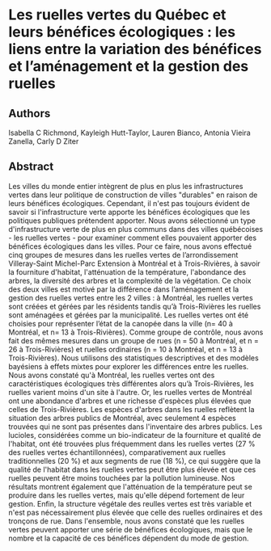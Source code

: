 # Les ruelles vertes du Québec et leurs bénéfices écologiques : les liens entre la variation des bénéfices et l’aménagement et la gestion des ruelles

## Authors
Isabella C Richmond, Kayleigh Hutt-Taylor, Lauren Bianco, Antonia Vieira Zanella, Carly D Ziter


## Abstract

Les villes du monde entier intègrent de plus en plus les infrastructures vertes dans leur politique de construction de villes "durables" en raison de leurs bénéfices écologiques. Cependant, il n'est pas toujours évident de savoir si l'infrastructure verte apporte les bénéfices écologiques que les politiques publiques prétendent apporter. Nous avons sélectionné un type d'infrastructure verte de plus en plus communs dans des villes québécoises - les ruelles vertes - pour examiner comment elles pouvaient apporter des bénéfices écologiques dans les villes. Pour ce faire, nous avons effectué cinq groupes de mesures dans les ruelles vertes de l’arrondissement Villeray-Saint Michel-Parc Extension à Montréal et à Trois-Rivières, à savoir la fourniture d'habitat, l'atténuation de la température, l'abondance des arbres, la diversité des arbres et la complexité de la végétation. Ce choix des deux villes est motivé par la différence dans l’aménagement et la gestion des ruelles vertes entre les 2 villes : à Montréal, les ruelles vertes sont créées et gérées par les résidents tandis qu’à Trois-Rivières les ruelles sont aménagées et gérées par la municipalité. Les ruelles vertes ont été choisies pour représenter l’état de la canopée dans la ville (n= 40 à Montréal, et n= 13 à Trois-Rivières). Comme groupe de contrôle, nous avons fait des mêmes mesures dans un groupe de rues (n = 50 à Montréal, et n = 26 à Trois-Rivières) et ruelles ordinaires (n = 10 à Montréal, et n = 13 à Trois-Rivières). Nous utilisons des statistiques descriptives et des modèles bayésiens à effets mixtes pour explorer les différences entre les ruelles. Nous avons constaté qu'à Montréal, les ruelles vertes ont des caractéristiques écologiques très différentes alors qu’à Trois-Rivières, les ruelles varient moins d'un site à l'autre. Or, les ruelles vertes de Montréal ont une abondance d'arbres et une richesse d'espèces plus élevées que celles de Trois-Rivières. Les espèces d'arbres dans les ruelles reflètent la situation des arbres publics de Montréal, avec seulement 4 espèces trouvées qui ne sont pas présentes dans l'inventaire des arbres publics. Les lucioles, considérées comme un bio-indicateur de la fourniture et qualité de l'habitat, ont été trouvées plus fréquemment dans les ruelles vertes (27 % des ruelles vertes échantillonnées), comparativement aux ruelles traditionnelles (20 %) et aux segments de rue (18 %), ce qui suggère que la qualité de l'habitat dans les ruelles vertes peut être plus élevée et que ces ruelles peuvent être moins touchées par la pollution lumineuse. Nos résultats montrent également que l'atténuation de la température peut se produire dans les ruelles vertes, mais qu'elle dépend fortement de leur gestion. Enfin, la structure végétale des reulles vertes est très variable et n'est pas nécessairement plus élevée que celle des ruelles ordinaires et des tronçons de rue. Dans l'ensemble, nous avons constaté que les ruelles vertes peuvent apporter une série de bénéfices écologiques, mais que le nombre et la capacité de ces bénéfices dépendent du mode de gestion.